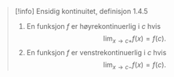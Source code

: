 > [!info] Ensidig kontinuitet, definisjon 1.4.5
>  1. En funksjon $f$ er høyrekontinuerlig i $c$ hvis  $$\lim_{x \longrightarrow  c+ }f(x) = f(c). $$
>  2. En funksjon $f$ er venstrekontinuerlig i $c$ hvis $$\lim_{x\longrightarrow c- }f(x) = f(c). $$

